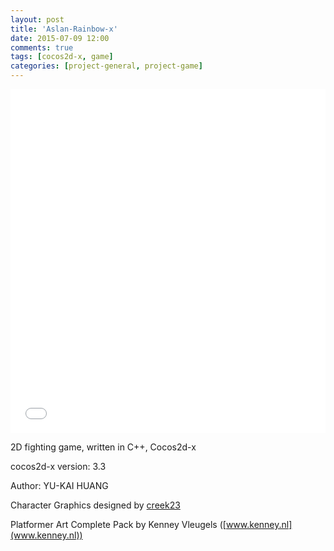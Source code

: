 ```yaml
---
layout: post
title: 'Aslan-Rainbow-x'
date: 2015-07-09 12:00
comments: true
tags: [cocos2d-x, game]
categories: [project-general, project-game]
---
```

<iframe class="imgur-album" width="100%" height="550" frameborder="0" src="//imgur.com/a/dHi9K/embed"></iframe>

2D fighting game, written in C++, Cocos2d-x

cocos2d-x version: 3.3

Author: YU-KAI HUANG

Character Graphics designed by [creek23](http://opengameart.org/users/creek23)

Platformer Art Complete Pack by Kenney Vleugels ([www.kenney.nl](www.kenney.nl))